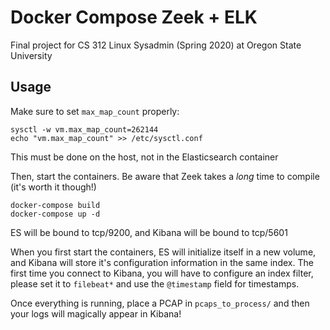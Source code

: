 # Docker Compose Zeek + ELK
Final project for CS 312 Linux Sysadmin (Spring 2020) at Oregon State University

## Usage

Make sure to set `max_map_count` properly:
```
sysctl -w vm.max_map_count=262144
echo "vm.max_map_count" >> /etc/sysctl.conf
```

This must be done on the host, not in the Elasticsearch container

Then, start the containers. Be aware that Zeek takes a _long_ time to compile (it's worth it though!)
```
docker-compose build
docker-compose up -d
```

ES will be bound to tcp/9200, and Kibana will be bound to tcp/5601

When you first start the containers, ES will initialize itself in a new volume, and Kibana will store it's configuration information in the same index. The first time you connect to Kibana, you will have to configure an index filter, please set it to `filebeat*` and use the `@timestamp` field for timestamps.

Once everything is running, place a PCAP in `pcaps_to_process/` and then your logs will magically appear in Kibana!